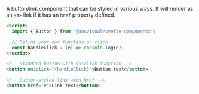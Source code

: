 A button/link component that can be styled in various ways. It will render as an `<a>` link if it has an `href` property defined.

```html
<script>
  import { Button } from "@onsvisual/svelte-components";

  // Define your own function on click
  const handleClick = (e) => console.log(e);
</script>

<!-- Standard button with on:click function -->
<button on:click="{handleClick}">Button text</button>

<!-- Button-styled link with href -->
<button href="#">Link text</button>
```
